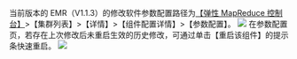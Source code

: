 当前版本的 EMR（V1.1.3）的修改软件参数配置路径为[【弹性 MapReduce 控制台】](http://console.tce.fsphere.cn/emr)>【集群列表】>【详情】>【组件配置详情】>【参数配置】。
![](http://imgcache.tcecqpoc.fsphere.cn/image/main.qcloudimg.com/raw/8e9ef583bd7df401a84b0832550b2467.png)
在参数配置页，若存在上次修改后未重启生效的历史修改，可通过单击【重启该组件】的提示条快速重启。
![](http://imgcache.tcecqpoc.fsphere.cn/image/main.qcloudimg.com/raw/6d7b261077de7cfe48cd6dc7da0146e1.png)